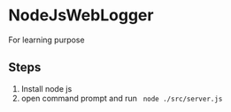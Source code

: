 # NodeJsWebLogger
For learning purpose

## Steps

1) Install node js
2)  open command prompt and run ``` node ./src/server.js```  
